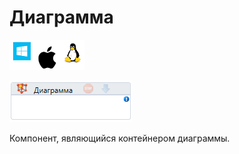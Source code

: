 # Диаграмма

![](<../../../.gitbook/assets/image (100) (1) (1) (1) (1) (1) (1) (257).png>)

![](<../../../.gitbook/assets/image (333).png>)

Компонент, являющийся контейнером диаграммы.
